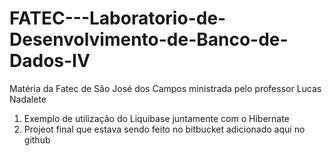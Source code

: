 # FATEC---Laboratorio-de-Desenvolvimento-de-Banco-de-Dados-IV
Matéria da Fatec de São José dos Campos ministrada pelo professor Lucas Nadalete


1) Exemplo de utilização do Liquibase juntamente com o Hibernate
2) Projeot final que estava sendo feito no bitbucket adicionado aqui no github
